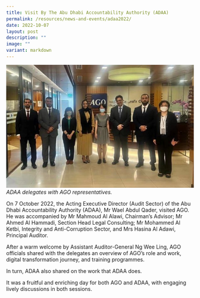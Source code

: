```yaml
---
title: Visit By The Abu Dhabi Accountability Authority (ADAA)
permalink: /resources/news-and-events/adaa2022/
date: 2022-10-07
layout: post
description: ""
image: ""
variant: markdown
---
```

![](/images/Visitors/ADAA2022.jpg)
*ADAA delegates with AGO representatives.*

On 7 October 2022, the Acting Executive Director (Audit Sector) of the Abu Dhabi Accountability Authority (ADAA), Mr Wael Abdul Qader, visited AGO. He was accompanied by Mr Mahmoud Al Alawi, Chairman’s Advisor; Mr Ahmed Al Hammadi, Section Head Legal Consulting; Mr Mohammed Al Ketbi, Integrity and Anti-Corruption Sector, and Mrs Hasina Al Adawi, Principal Auditor. 

After a warm welcome by Assistant Auditor-General Ng Wee Ling, AGO officials shared with the delegates an overview of AGO’s role and work, digital transformation journey, and training programmes.  

In turn, ADAA also shared on the work that ADAA does. 

It was a fruitful and enriching day for both AGO and ADAA, with engaging lively discussions in both sessions.